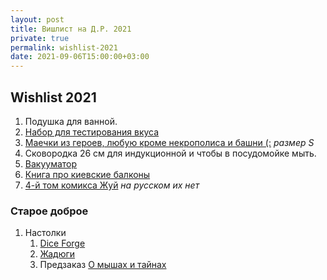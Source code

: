 ```yaml
---
layout: post
title: Вишлист на Д.Р. 2021
private: true
permalink: wishlist-2021
date: 2021-09-06T15:00:00+03:00
---
```


## Wishlist 2021

1. Подушка для ванной. 
2. [Набор для тестирования вкуса](https://sharipova.coffee/coffeeshop/tproduct/289000480-290164398771-nabor-vkusov)
3. [Маечки из героев, любую кроме некрополиса и башни (:](https://www.deadbrush.ru/catalog/games/homm3/) _размер S_
4. Сковородка 26 см для индукционной и чтобы в посудомойке мыть.
5. [Вакууматор](https://market.yandex.ru/product--vakuumnyi-upakovshchik-kitfort-kt-1506/778005002?sku=101127177728&cpa=1&nid=54937)
6. [Книга про киевские балконы](https://www.amazon.com/Balcony-Chic-architectural-Ukraines-balconies/dp/9665008307)
7. [4-й том комикса Жуй](https://www.amazon.com/Chew-Omnivore-4/dp/163215031X) _на русском их нет_

### Старое доброе

1. Настолки
    1. [Dice Forge](https://hobbyworld.ru/grani-sudbi-dice-forge)
    2. [Жадюги](https://hobbyworld.ru/zhadjugi)
    3. Предзаказ [О мышах и тайнах](https://www.crowdgames.ru/collection/o-myshah-i-taynah)
